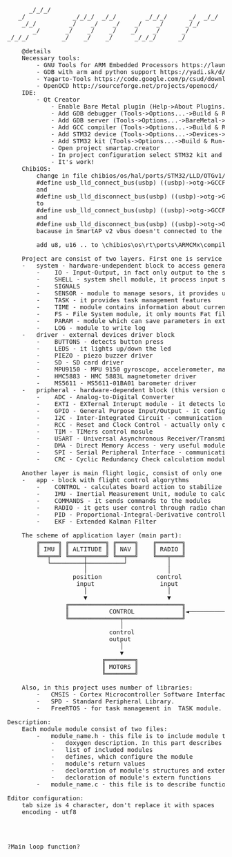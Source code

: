<pre>
      _/_/_/                                                    _/            _/_/        _/_/_/    
   _/             _/_/_/  _/_/        _/_/_/      _/  _/_/   _/_/_/_/      _/    _/      _/    _/   
    _/_/         _/    _/    _/    _/    _/      _/_/         _/          _/_/_/_/      _/_/_/      
       _/       _/    _/    _/    _/    _/      _/           _/          _/    _/      _/           
_/_/_/         _/    _/    _/      _/_/_/      _/             _/_/      _/    _/      _/            

	@details
	Necessary tools:
		- GNU Tools for ARM Embedded Processors https://launchpad.net/gcc-arm-embedded/; add bin folder to PATH variable
		- GDB with arm and python support https://yadi.sk/d/inoglwHOP5GHR
		- Yagarto-Tools https://code.google.com/p/csud/downloads/detail?name=yagarto-tools-20121018-setup.exe&can=2&q=  add bin folder to PATH variable
		- OpenOCD http://sourceforge.net/projects/openocd/
	IDE:
		- Qt Creator
			- Enable Bare Metal plugin (Help->About Plugins...->Device Support-> BareMetal)
			- Add GDB debugger (Tools->Options...->Build & Run->Debuggers->Add; Name: GDB ARM; Path: path to gdb-arm-none-eabi.exe)
			- Add GDB server (Tools->Options...->BareMetal->Add->OpenOCD; Startup Mode: Startap in pipe mode; Executable fiel: path to openocd.exe; Configuration file: in board/smartap-vx/openocd.cfg)
			- Add GCC compiler (Tools->Options...->Build & Run->Compilers->Add->GCC; Name: GCC ARM; Path: path to arm-none-eabi-gcc.exe, no flags)
			- Add STM32 device (Tools->Options...->Devices->Add->Bare Metal Device; Name: STM32; GDB server provider: OpenOCD)
			- Add STM32 kit (Tools->Options...->Build & Run->Add; Name: STM32; Device type: Bare Metal Device; Device: STM32; Compiler: GCC ARM; Debugger: GDB ARM; Qt version: none)
			- Open project smartap.creator
			- In project configuration select STM32 kit and delete default. In run configuration: Run on GDB server or hardware debugger and set path to .elf exutable.
			- It's work!
	ChibiOS:
		change in file chibios/os/hal/ports/STM32/LLD/OTGv1/usb_lld.h definitions:
		#define usb_lld_connect_bus(usbp) ((usbp)->otg->GCCFG |= GCCFG_VBUSBSEN)
		and
		#define usb_lld_disconnect_bus(usbp) ((usbp)->otg->GCCFG &= ~GCCFG_VBUSBSEN)
		to
		#define usb_lld_connect_bus(usbp) ((usbp)->otg->GCCFG |= GCCFG_NOVBUSSENS)
		and
		#define usb_lld_disconnect_bus(usbp) ((usbp)->otg->GCCFG &= ~GCCFG_NOVBUSSENS)
		bacause in SmartAP v2 vbus doesn't connected to the PA 9
		
		add u8, u16 .. to \chibios\os\rt\ports\ARMCMx\compilers\RVCT\chtypes.h
	
	Project are consist of two layers. First one is service layer which is divided into three blocks:
	-	system - hardware-undependent block to access general-purpose features
		-	 IO - Input-Output, in fact only output to the system console
		-	 SHELL - system shell module, it process input stream and run commands according it
		-	 SIGNALS
		-	 SENSOR - module to manage sesors, it provides uniform access to the sensor data
		-	 TASK - it provides task management features
		-	 TIME - module contains information about current time (not finished yet)
		-	 FS	- File System module, it only mounts Fat file system and provides simple funcitons to work with FS
		-	 PARAM - module which can save parameters in external memory and read it anter reboot
		-	 LOG - module to write log
	-	driver - external devices driver block
		-	 BUTTONS - detects button press
		-	 LEDS - it lights up/down the led
		-	 PIEZO - piezo buzzer driver
		-	 SD - SD card driver
		-	 MPU9150 - MPU 9150 gyroscope, accelerometer, magnetometer and thermometer driver
		-	 HMC5883 - HMC 5883L magnetometer driver
		-	 MS5611 - MS5611-01BA01 barometer driver
	-	pripheral - hardware-dependent block (this version of SmartAP is for STM32F405/7 family)
		-	 ADC - Analog-to-Digital Converter
		-	 EXTI - EXTernal Interupt module - it detects logical value chnging on the pin
		-	 GPIO - General Purpose Input/Output - it configure pins.
		-	 I2C - Inter-Integrated Circuit - communication module
		-	 RCC - Reset and Clock Control - actually only clock control
		-	 TIM - TIMers control mosule
		-	 USART - Universal Asynchronous Receiver/Transmitter - communication module
		-	 DMA - Direct Memory Access - very useful module, which can sends/receives data withot main proccessor
		-	 SPI - Serial Peripheral Interface - communication module
		-	 CRC - Cyclic Redundancy Check calculation module
		
	Another layer is main flight logic, consist of only one block:
	-	app - block with flight control algorythms
		-	 CONTROL - calculates board action to stabilize and motion
		-	 IMU - Inertial Measurement Unit, module to calculate board attitude
		-	 COMMANDS - it sends commands to the modules
		-	 RADIO - it gets user control through radio channal
		-	 PID - Proportional-Integral-Derivative controller.
		-	 EKF - Extended Kalman Filter
		
	The scheme of application layer (main part):
		╔═════╗ ╔══════════╗ ╔═════╗	╔═══════╗
		║ IMU ║ ║ ALTITUDE ║ ║ NAV ║	║ RADIO	║
		╚══╤══╝ ╚════╤═════╝ ╚══╤══╝	╚═══╤═══╝
		   └─────────┼──────────┘			│
					 │						│
				  position				 control
				   input				  input
					 │						│
					 ▼						▼
				╔═══════════════════════════════╗			╔═════╗
				║			CONTROL				║◄──────────╢ PID ║
				╚══════════════╤════════════════╝			╚═════╝
							   │
							control
							output
							   │
							   ▼
						  ╔════════╗
						  ║ MOTORS ║
						  ╚════════╝

	Also, in this project uses number of libraries:
		-	CMSIS - Cortex Microcontroller Software Interface Standard. It placed in /library and /library/core directories.
		-	SPD - Standard Peripheral Library.
		-	FreeRTOS - for task management in  TASK module. It placed in the /library/freertos directory.
		
Description:
	Each module module consist of two files:
		-	module_name.h - this file is to include module to another one. It should consist of:
			-	doxygen description. In this part describes how to use this module.
			-	list of included modules
			-	defines, which configure the module
			-	module's return values
			-	decloration of module's structures and extern variables
			-	decloration of module's extern functions
		-	module_name.c - this file is to describe functions and variables
	
Editor configuration:
	tab size is 4 character, don't replace it with spaces
	encoding - utf8

				
	

?Main loop function?
</pre>